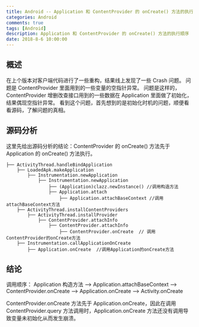 ```yaml
---
title: Android -- Application 和 ContentProvider 的 onCreate() 方法的执行顺序
categories: Android
comments: true
tags: [Android]
description: Application 和 ContentProvider 的 onCreate() 方法的执行顺序
date: 2018-8-6 10:00:00
---
```


## 概述

在上个版本对客户端代码进行了一些重构，结果线上发现了一些 Crash 问题。
问题是 ContentProvider 里面用到的一些变量的空指针异常。
问题是这样的，ContentProvider 增删改查接口用到的一些数据在 Application 里面做了初始化，结果偶现空指针异常。
看到这个问题，首先想到的是初始化时机的问题，顺便看看源码，了解问题的真相。

## 源码分析

这里先给出源码分析的结论：ContentProvider 的 onCreate() 方法先于 Application 的 onCreate() 方法执行。 

```
├── ActivityThread.handleBindApplication
    ├── LoadedApk.makeApplication
        ├── Instrumentation.newApplication
            ├── Instrumentation.newApplication
                ├── (Application)clazz.newInstance() //调用构造方法
                ├── Application.attach
                    ├── Application.attachBaseContext //调用attachBaseContext方法
    ├── ActivityThread.installContentProviders
        ├── ActivityThread.installProvider
            ├── ContentProvider.attachInfo
                ├── ContentProvider.attachInfo
                    ├── ContentProvider.onCreate  // 调用 ContentProvider的onCreate方法
    ├── Instrumentation.callApplicationOnCreate
        ├── Application.onCreate  //调用Application的onCreate方法
```


## 结论

调用顺序：
Application 构造方法 --> Application.attachBaseContext --> ContentProvider.onCreate --> Application.onCreate --> Activity.onCreate

ContentProvider.onCreate 方法先于 Application.onCreate，因此在调用 ContentProvider.query 方法调用时，Application.onCreate 方法还没有调用导致变量未初始化从而发生崩溃。

